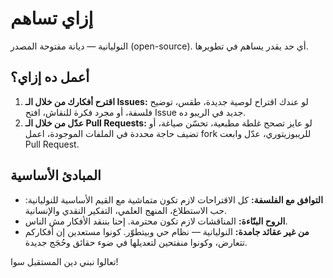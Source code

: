 # إزاي تساهم

النوليانية — ديانة مفتوحة المصدر (open-source). أي حد يقدر يساهم في تطويرها.

## أعمل ده إزاي؟

1. **اقترح أفكارك من خلال الـ Issues:** لو عندك اقتراح لوصية جديدة، طقس، توضيح فلسفة، أو مجرد فكرة للنقاش، افتح Issue جديد في الريبو ده.
2. **عدّل من خلال الـ Pull Requests:** لو عايز تصحح غلطة مطبعية، تحسّن صياغة، أو تضيف حاجة محددة في الملفات الموجودة، اعمل fork للريبوزيتوري، عدّل وابعت Pull Request.

## المبادئ الأساسية

- **التوافق مع الفلسفة:** كل الاقتراحات لازم تكون متماشية مع القيم الأساسية للنوليانية: حب الاستطلاع، المنهج العلمي، التفكير النقدي والإنسانية.
- **الروح البنّاءة:** المناقشات لازم تكون محترمة. إحنا بننقد الأفكار مش الناس.
- **من غير عقائد جامدة:** النوليانية — نظام حي وبيتطوّر. كونوا مستعدين إن أفكاركم تتعارض، وكونوا منفتحين لتعديلها في ضوء حقائق وحُجَج جديدة.

تعالوا نبني دين المستقبل سوا!